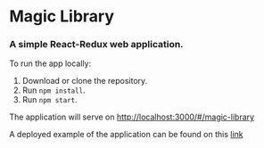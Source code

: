 # Magic Library
### A simple React-Redux web application.

To run the app locally:

1. Download or clone the repository.
2. Run `npm install`.
3. Run `npm start`. 

The application will serve on  [http://localhost:3000/#/magic-library](http://localhost:3000/#/magic-library)

A deployed example of the application can be found on this [link](http://rawgit.com/itaydafna/magic-library/gh-pages/index.html#/magic-library)


